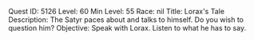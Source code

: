 Quest ID: 5126
Level: 60
Min Level: 55
Race: nil
Title: Lorax's Tale
Description: The Satyr paces about and talks to himself. Do you wish to question him?
Objective: Speak with Lorax. Listen to what he has to say.
